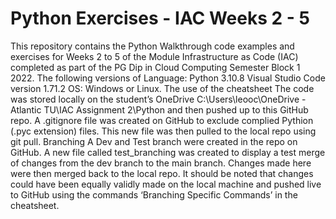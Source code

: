 # Python Exercises - IAC Weeks 2 - 5

This repository contains the Python Walkthrough code examples and exercises for Weeks 2 to 5 of the Module Infrastructure as Code (IAC) completed as part of the PG Dip in Cloud Computing Semester Block 1 2022.
The following versions of 
Language: Python 3.10.8
Visual Studio Code version 1.71.2
OS: Windows or Linux.
The use of the cheatsheet
The code was stored locally on the student’s OneDrive C:\Users\leooc\OneDrive - Atlantic TU\IAC Assignment 2\Python and then pushed up to this GitHub repo.
A .gitignore file was created on GitHub to exclude complied Pythion (.pyc extension) files. This new file was then pulled to the local repo using git pull.
Branching
A Dev and Test branch were created in the repo on GitHub. A new file called test_branching was created to display a test merge of changes from the dev branch to the main branch.
Changes made here were then merged back to the local repo. It should be noted that changes could have been equally validly made on the local machine and pushed live to GitHub using the commands ‘Branching Specific Commands’ in the cheatsheet.

